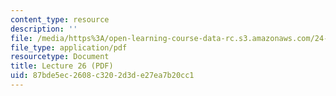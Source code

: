 ```yaml
---
content_type: resource
description: ''
file: /media/https%3A/open-learning-course-data-rc.s3.amazonaws.com/24-917-conlangs-how-to-construct-a-language-fall-2018/87bde5ec2608c3202d3de27ea7b20cc1_MIT24_917f18_lec26_hesitation.pdf
file_type: application/pdf
resourcetype: Document
title: Lecture 26 (PDF)
uid: 87bde5ec-2608-c320-2d3d-e27ea7b20cc1
---
```


